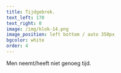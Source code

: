```yaml
---
title: Tijdgebrek.
text_left: 170
text_right: 0
image: /img/klok-14.png
image_position: left bottom / auto 350px
bgcolor: white
order: 4
---
```


Men neemt/heeft niet genoeg tijd.